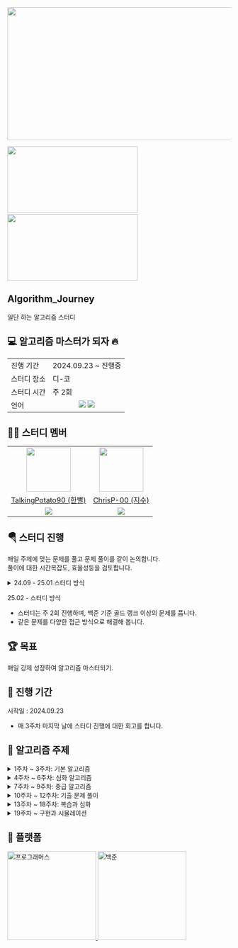 <a href="https://github.com/devxb/gitanimals">
<img
  src="https://render.gitanimals.org/farms/ChrisP-00"
  width="600"
  height="300"
/>
</a>
<p></p>
<div>
  <img
    src="http://mazassumnida.wtf/api/v2/generate_badge?boj=star901210"
    width="294"
    height="150"
    style="display: inline-block;"
  />
  <span>&nbsp;</span>
  <img
    src="http://mazassumnida.wtf/api/v2/generate_badge?boj=jsp0403"
    width="294"
    height="150"
    style="display: inline-block;"
  />
</div>

## Algorithm_Journey
일단 하는 알고리즘 스터디  

## 💻 알고리즘 마스터가 되자 🔥
<table>
  <tr>
    <td>진행 기간</td>
    <td>2024.09.23 ~ 진행중  </td>
  </tr>
  <tr>
    <td>스터디 장소</td>
    <td>디-코</td>
  </tr>
  <tr>
    <td>스터디 시간</td>
    <td>주 2회</td>
  </tr>
  <tr>
    <td>언어</td>
      <td align="center"><img src="https://img.shields.io/badge/java-007396?style=for-the-badge&logo=java&logoColor=white">
      <img src="https://img.shields.io/badge/c++-00599C?style=for-the-badge&logo=c%2B%2B&logoColor=white"></td>
  </tr>
</table>

## 🐲🐺 스터디 멤버
  <table>
    <tr>
      <td align="center"><a href="https://github.com/TalkingPotato90"><img src="https://avatars.githubusercontent.com/u/138276030?v=4" width="100"></a></td>
      <td align="center"><a href="https://github.com/ChrisP-00"><img src="https://avatars.githubusercontent.com/u/108470058?v=4" width="100"></a></td>
    </tr>
    <tr>
      <td align="center"><a href="https://github.com/TalkingPotato90">TalkingPotato90 (한별)</a></td>
      <td align="center"><a href="https://github.com/ChrisP-00">ChrisP-00 (지수)</a></td>
    </tr>
    <tr>
      <td align="center"><img src="https://img.shields.io/badge/java-007396?style=for-the-badge&logo=java&logoColor=white"></td>
      <td align="center"><img src="https://img.shields.io/badge/c++-00599C?style=for-the-badge&logo=c%2B%2B&logoColor=white"></td>
    </tr>
  </table>



## 🪂 스터디 진행  

매일 주제에 맞는 문제를 풀고 문제 풀이를 같이 논의합니다.  
풀이에 대한 시간복잡도, 효율성등을 검토합니다.  
<details>
<summary>24.09 - 25.01 스터디 방식</summary>

- 스터디는 매일 온라인으로 3시간 진행됩니다.
  - 2시간 문제 풀이
  - 1시간 문제 풀이 공유 및 시간 복잡도, 효율성 검토
- 당일 주제에 맞는 문제를 난이도에 따라 1개에서 3개 선정하여 풉니다.

</details>

25.02 - 스터디 방식
- 스터디는 주 2회 진행하며, 백준 기준 골드 랭크 이상의 문제를 풉니다.
- 같은 문제를 다양한 접근 방식으로 해결해 봅니다.


## 🏆 목표
매일 강제 성장하여 알고리즘 마스터되기.


## 🎠 진행 기간
시작일 : 2024.09.23
* 매 3주차 마지막 날에 스터디 진행에 대한 회고를 합니다. 

## 🌈 알고리즘 주제

<details>
<summary>1주차 ~ 3주차: 기본 알고리즘</summary>

- **1주차** : 문자열, 스택 & 큐, 덱, 해시, 힙
- **2주차** : 재귀, 정렬, 그래프, BFS & DFS, 백트래킹
- **3주차** : 이분 탐색, 분할 정복, 그리디, DP, 구현

</details>

<details>
<summary>4주차 ~ 6주차: 심화 알고리즘</summary>

- **4주차** : 선형 자료구조  
- **5주차** : 비선형 자료구조  
- **6주차** : 알고리즘 심화 1 (슬라이딩 윈도우, 트리, 누적 합 등)

</details>

<details>
<summary>7주차 ~ 9주차: 중급 알고리즘</summary>

- **7주차** : 최단거리 (다익스트라, 플로이드 워셜, 벨만 포드 등), 투포인터, 그래프 심화
- **8주차** : DFS & BFS 심화, 완전 탐색 심화
- **9주차** : 문자열 심화

</details>

<details>
<summary>10주차 ~ 12주차: 기출 문제 풀이</summary>

- **10주차** : 트리, 기출 문제 풀이  
- **11주차** : 기출 문제 풀이  
- **12주차** : 기출 문제 풀이  

</details>

<details>
<summary>13주차 ~ 18주차: 복습과 심화</summary>

- **13주차** : 그래프 탐색  
- **14주차** : 다이나믹 프로그래밍  
- **15주차** : 그래프 탐색 (새해 휴식 ^0^)  
- **16주차** : 맵
- **17주차** : 백트레킹
- **18주차** : 구현

</details>

<details>
<summary>19주차 ~ 구현과 시뮬레이션</summary>

</details>



## 📡 플랫폼
<a href="https://programmers.co.kr">
  <img src="https://github.com/user-attachments/assets/fa573a27-e9c6-4a19-999c-33cda15f0f6b" alt="프로그래머스" width="200" >
</a>
<a href="https://www.acmicpc.net/">
  <img src="https://d2gd6pc034wcta.cloudfront.net/images/logo@2x.png" alt="백준" width="200">
</a>

